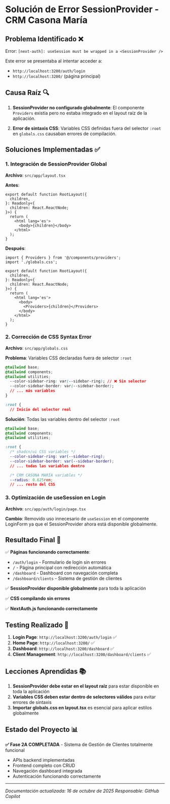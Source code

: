 # Solución de Error SessionProvider - CRM Casona María

## Problema Identificado ❌

Error: `[next-auth]: useSession must be wrapped in a <SessionProvider />`

Este error se presentaba al intentar acceder a:

- `http://localhost:3200/auth/login`
- `http://localhost:3200/` (página principal)

## Causa Raíz 🔍

1. **SessionProvider no configurado globalmente**: El componente `Providers`
   existía pero no estaba integrado en el layout raíz de la aplicación.

2. **Error de sintaxis CSS**: Variables CSS definidas fuera del selector `:root`
   en `globals.css` causaban errores de compilación.

## Soluciones Implementadas ✅

### 1. Integración de SessionProvider Global

**Archivo**: `src/app/layout.tsx`

**Antes**:

```tsx
export default function RootLayout({
  children,
}: Readonly<{
  children: React.ReactNode;
}>) {
  return (
    <html lang='es'>
      <body>{children}</body>
    </html>
  );
}
```

**Después**:

```tsx
import { Providers } from '@/components/providers';
import './globals.css';

export default function RootLayout({
  children,
}: Readonly<{
  children: React.ReactNode;
}>) {
  return (
    <html lang='es'>
      <body>
        <Providers>{children}</Providers>
      </body>
    </html>
  );
}
```

### 2. Corrección de CSS Syntax Error

**Archivo**: `src/app/globals.css`

**Problema**: Variables CSS declaradas fuera de selector `:root`

```css
@tailwind base;
@tailwind components;
@tailwind utilities;
  --color-sidebar-ring: var(--sidebar-ring); // ❌ Sin selector
  --color-sidebar-border: var(--sidebar-border);
  // ... más variables
}

:root {
  // Inicio del selector real
```

**Solución**: Todas las variables dentro del selector `:root`

```css
@tailwind base;
@tailwind components;
@tailwind utilities;

:root {
  /* shadcn/ui CSS variables */
  --color-sidebar-ring: var(--sidebar-ring);
  --color-sidebar-border: var(--sidebar-border);
  // ... todas las variables dentro

  /* CRM CASONA MARÍA variables */
  --radius: 0.625rem;
  // ... resto del CSS
```

### 3. Optimización de useSession en Login

**Archivo**: `src/app/auth/login/page.tsx`

**Cambio**: Removido uso innecesario de `useSession` en el componente LoginForm
ya que el SessionProvider ahora está disponible globalmente.

## Resultado Final 🎉

✅ **Páginas funcionando correctamente**:

- `/auth/login` - Formulario de login sin errores
- `/` - Página principal con redirección automática
- `/dashboard` - Dashboard con navegación completa
- `/dashboard/clients` - Sistema de gestión de clientes

✅ **SessionProvider disponible globalmente** para toda la aplicación

✅ **CSS compilando sin errores**

✅ **NextAuth.js funcionando correctamente**

## Testing Realizado 🧪

1. **Login Page**: `http://localhost:3200/auth/login` ✅
2. **Home Page**: `http://localhost:3200/` ✅
3. **Dashboard**: `http://localhost:3200/dashboard` ✅
4. **Client Management**: `http://localhost:3200/dashboard/clients` ✅

## Lecciones Aprendidas 📚

1. **SessionProvider debe estar en el layout raíz** para estar disponible en
   toda la aplicación
2. **Variables CSS deben estar dentro de selectores válidos** para evitar
   errores de sintaxis
3. **Importar globals.css en layout.tsx** es esencial para aplicar estilos
   globalmente

## Estado del Proyecto 📊

**✅ Fase 2A COMPLETADA** - Sistema de Gestión de Clientes totalmente funcional

- APIs backend implementadas
- Frontend completo con CRUD
- Navegación dashboard integrada
- Autenticación funcionando correctamente

---

_Documentación actualizada: 16 de octubre de 2025_ _Responsable: GitHub Copilot_
